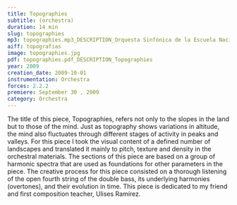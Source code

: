 ```yaml
---
title: Topographies
subtitle: (orchestra)
duration: 14 min
slug: topographies
mp3: topographies.mp3_DESCRIPTION_Orquesta Sinfónica de la Escuela Nacional de Música de la UNAM, David Rocha (conductor)
aiff: topografias
image: topographies.jpg
pdf: topographies.pdf_DESCRIPTION_Topographies
year: 2009
creation_date: 2009-10-01
instrumentation: Orchestra
forces: 2.2.2
premiere: September 30 , 2009
category: Orchestra
---
```


The title of this piece, Topographies, refers not only to the slopes in the land but to those of the mind. Just as topography shows variations in altitude, the mind also fluctuates through different stages of activity in peaks and valleys. For this piece I took the visual content of a defined number of landscapes and translated it mainly to pitch, texture and density in the orchestral materials. The sections of this piece are based on a group of harmonic spectra that are used as foundations for other parameters in the piece. The creative process for this piece consisted on a thorough listening of the open fourth string of the double bass, its underlying harmonies (overtones), and their evolution in time. This piece is dedicated to my friend and first composition teacher, Ulises Ramírez.
